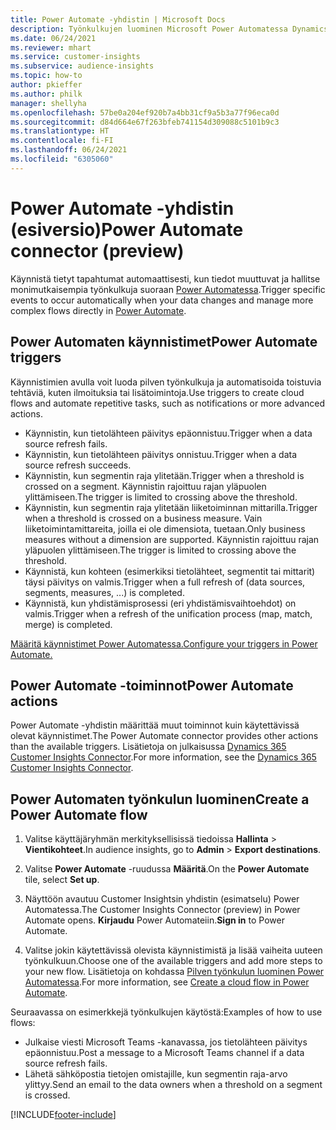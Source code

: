 ```yaml
---
title: Power Automate -yhdistin | Microsoft Docs
description: Työnkulkujen luominen Microsoft Power Automatessa Dynamics 365 Customer Insightsista.
ms.date: 06/24/2021
ms.reviewer: mhart
ms.service: customer-insights
ms.subservice: audience-insights
ms.topic: how-to
author: pkieffer
ms.author: philk
manager: shellyha
ms.openlocfilehash: 57be0a204ef920b7a4bb31cf9a5b3a77f96eca0d
ms.sourcegitcommit: d84d664e67f263bfeb741154d309088c5101b9c3
ms.translationtype: HT
ms.contentlocale: fi-FI
ms.lasthandoff: 06/24/2021
ms.locfileid: "6305060"
---
```

# <a name="power-automate-connector-preview"></a><span data-ttu-id="46316-103">Power Automate -yhdistin (esiversio)</span><span class="sxs-lookup"><span data-stu-id="46316-103">Power Automate connector (preview)</span></span>

<span data-ttu-id="46316-104">Käynnistä tietyt tapahtumat automaattisesti, kun tiedot muuttuvat ja hallitse monimutkaisempia työnkulkuja suoraan [Power Automatessa](https://flow.microsoft.com/).</span><span class="sxs-lookup"><span data-stu-id="46316-104">Trigger specific events to occur automatically when your data changes and manage more complex flows directly in [Power Automate](https://flow.microsoft.com/).</span></span>

## <a name="power-automate-triggers"></a><span data-ttu-id="46316-105">Power Automaten käynnistimet</span><span class="sxs-lookup"><span data-stu-id="46316-105">Power Automate triggers</span></span>

<span data-ttu-id="46316-106">Käynnistimien avulla voit luoda pilven työnkulkuja ja automatisoida toistuvia tehtäviä, kuten ilmoituksia tai lisätoimintoja.</span><span class="sxs-lookup"><span data-stu-id="46316-106">Use triggers to create cloud flows and automate repetitive tasks, such as notifications or more advanced actions.</span></span> 

- <span data-ttu-id="46316-107">Käynnistin, kun tietolähteen päivitys epäonnistuu.</span><span class="sxs-lookup"><span data-stu-id="46316-107">Trigger when a data source refresh fails.</span></span> 
- <span data-ttu-id="46316-108">Käynnistin, kun tietolähteen päivitys onnistuu.</span><span class="sxs-lookup"><span data-stu-id="46316-108">Trigger when a data source refresh succeeds.</span></span>
- <span data-ttu-id="46316-109">Käynnistin, kun segmentin raja ylitetään.</span><span class="sxs-lookup"><span data-stu-id="46316-109">Trigger when a threshold is crossed on a segment.</span></span> <span data-ttu-id="46316-110">Käynnistin rajoittuu rajan yläpuolen ylittämiseen.</span><span class="sxs-lookup"><span data-stu-id="46316-110">The trigger is limited to crossing above the threshold.</span></span>
- <span data-ttu-id="46316-111">Käynnistin, kun segmentin raja ylitetään liiketoiminnan mittarilla.</span><span class="sxs-lookup"><span data-stu-id="46316-111">Trigger when a threshold is crossed on a business measure.</span></span> <span data-ttu-id="46316-112">Vain liiketoimintamittareita, joilla ei ole dimensiota, tuetaan.</span><span class="sxs-lookup"><span data-stu-id="46316-112">Only business measures without a dimension are supported.</span></span> <span data-ttu-id="46316-113">Käynnistin rajoittuu rajan yläpuolen ylittämiseen.</span><span class="sxs-lookup"><span data-stu-id="46316-113">The trigger is limited to crossing above the threshold.</span></span>
- <span data-ttu-id="46316-114">Käynnistä, kun kohteen (esimerkiksi tietolähteet, segmentit tai mittarit) täysi päivitys on valmis.</span><span class="sxs-lookup"><span data-stu-id="46316-114">Trigger when a full refresh of (data sources, segments, measures, ...) is completed.</span></span>
- <span data-ttu-id="46316-115">Käynnistä, kun yhdistämisprosessi (eri yhdistämisvaihtoehdot) on valmis.</span><span class="sxs-lookup"><span data-stu-id="46316-115">Trigger when a refresh of the unification process (map, match, merge) is completed.</span></span>

[<span data-ttu-id="46316-116">Määritä käynnistimet Power Automatessa.</span><span class="sxs-lookup"><span data-stu-id="46316-116">Configure your triggers in Power Automate.</span></span>](https://flow.microsoft.com/connectors/shared_customerinsights/dynamics-365-customer-insights-connector/)

## <a name="power-automate-actions"></a><span data-ttu-id="46316-117">Power Automate -toiminnot</span><span class="sxs-lookup"><span data-stu-id="46316-117">Power Automate actions</span></span>

<span data-ttu-id="46316-118">Power Automate -yhdistin määrittää muut toiminnot kuin käytettävissä olevat käynnistimet.</span><span class="sxs-lookup"><span data-stu-id="46316-118">The Power Automate connector provides other actions than the available triggers.</span></span> <span data-ttu-id="46316-119">Lisätietoja on julkaisussa [Dynamics 365 Customer Insights Connector](/connectors/customerinsights/).</span><span class="sxs-lookup"><span data-stu-id="46316-119">For more information, see the [Dynamics 365 Customer Insights Connector](/connectors/customerinsights/).</span></span>

## <a name="create-a-power-automate-flow"></a><span data-ttu-id="46316-120">Power Automaten työnkulun luominen</span><span class="sxs-lookup"><span data-stu-id="46316-120">Create a Power Automate flow</span></span>

1. <span data-ttu-id="46316-121">Valitse käyttäjäryhmän merkityksellisissä tiedoissa **Hallinta** > **Vientikohteet**.</span><span class="sxs-lookup"><span data-stu-id="46316-121">In audience insights, go to **Admin** > **Export destinations**.</span></span>

1. <span data-ttu-id="46316-122">Valitse **Power Automate** -ruudussa **Määritä**.</span><span class="sxs-lookup"><span data-stu-id="46316-122">On the **Power Automate** tile, select **Set up**.</span></span>

1. <span data-ttu-id="46316-123">Näyttöön avautuu Customer Insightsin yhdistin (esimatselu) Power Automatessa.</span><span class="sxs-lookup"><span data-stu-id="46316-123">The Customer Insights Connector (preview) in Power Automate opens.</span></span> <span data-ttu-id="46316-124">**Kirjaudu** Power Automateiin.</span><span class="sxs-lookup"><span data-stu-id="46316-124">**Sign in** to Power Automate.</span></span>

1. <span data-ttu-id="46316-125">Valitse jokin käytettävissä olevista käynnistimistä ja lisää vaiheita uuteen työnkulkuun.</span><span class="sxs-lookup"><span data-stu-id="46316-125">Choose one of the available triggers and add more steps to your new flow.</span></span> <span data-ttu-id="46316-126">Lisätietoja on kohdassa [Pilven työnkulun luominen Power Automatessa](/power-automate/get-started-logic-flow).</span><span class="sxs-lookup"><span data-stu-id="46316-126">For more information, see [Create a cloud flow in Power Automate](/power-automate/get-started-logic-flow).</span></span>

<span data-ttu-id="46316-127">Seuraavassa on esimerkkejä työnkulkujen käytöstä:</span><span class="sxs-lookup"><span data-stu-id="46316-127">Examples of how to use flows:</span></span> 
- <span data-ttu-id="46316-128">Julkaise viesti Microsoft Teams -kanavassa, jos tietolähteen päivitys epäonnistuu.</span><span class="sxs-lookup"><span data-stu-id="46316-128">Post a message to a Microsoft Teams channel if a data source refresh fails.</span></span> 
- <span data-ttu-id="46316-129">Lähetä sähköpostia tietojen omistajille, kun segmentin raja-arvo ylittyy.</span><span class="sxs-lookup"><span data-stu-id="46316-129">Send an email to the data owners when a threshold on a segment is crossed.</span></span>



[!INCLUDE[footer-include](../includes/footer-banner.md)]
